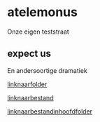 # atelemonus
Onze eigen teststraat

## expect us
En andersoortige dramatiek

[linknaarfolder](/notities)

[linknaarbestand](/notities/README.md)

[linknaarbestandinhoofdfolder](notities.md)
